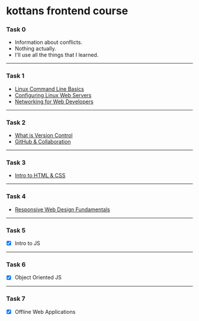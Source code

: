 # kottans frontend course

### Task 0

 - Information about conflicts.
 - Nothing actually.
 - I'll use all the things that I learned.

---
 ### Task 1
 
 - [Linux Command Line Basics](https://github.com/SerafimPoch/kottans_frontend/blob/master/task_1/test_1.1.png)
 - [Configuring Linux Web Servers](https://github.com/SerafimPoch/kottans_frontend/blob/master/task_1/test_1.2.png)
 - [Networking for Web Developers](https://github.com/SerafimPoch/kottans_frontend/blob/master/task_1/test_1.3.png)
 
---
### Task 2

- [What is Version Control](https://github.com/SerafimPoch/kottans_frontend/blob/master/task_02%20/test_2.1.png)
- [GitHub & Collaboration ](https://github.com/SerafimPoch/kottans_frontend/blob/master/task_02%20/test_2.2.png)

---
### Task 3 
- [Intro to HTML & CSS](https://github.com/SerafimPoch/kottans_frontend/blob/master/task_03/test%203.png)

---
### Task 4
- [Responsive Web Design Fundamentals](https://github.com/SerafimPoch/kottans_frontend/blob/master/task_04/task4.png)

---
### Task 5 
- [x] Intro to JS

---
### Task 6
- [x] Object Oriented JS

---
### Task 7 
- [x] Offline Web Applications


